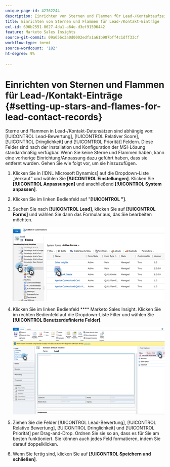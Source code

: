 ```yaml
---
unique-page-id: 42762244
description: Einrichten von Sternen und Flammen für Lead-/Kontaktaufzeichnungen - Marketo-Dokumente - Produktdokumentation
title: Einrichten von Sternen und Flammen für Lead-/Kontakt-Einträge
exl-id: 696b2551-0627-4da1-a64e-d3ef91596442
feature: Marketo Sales Insights
source-git-commit: 09a656c3a0d0002edfa1a61b987bff4c1dff33cf
workflow-type: tm+mt
source-wordcount: '182'
ht-degree: 9%

---
```


# Einrichten von Sternen und Flammen für Lead-/Kontakt-Einträge {#setting-up-stars-and-flames-for-lead-contact-records}

Sterne und Flammen in Lead-/Kontakt-Datensätzen sind abhängig von: [!UICONTROL Lead-Bewertung], [!UICONTROL Relativer Score], [!UICONTROL Dringlichkeit] und [!UICONTROL Priorität] Feldern. Diese Felder sind nach der Installation und Konfiguration der MSI-Lösung standardmäßig verfügbar. Wenn Sie keine Sterne und Flammen haben, kann eine vorherige Einrichtung/Anpassung dazu geführt haben, dass sie entfernt wurden. Gehen Sie wie folgt vor, um sie hinzuzufügen.

1. Klicken Sie in [!DNL Microsoft Dynamics] auf die Dropdown-Liste „Verkauf“ und wählen Sie **[!UICONTROL Einstellungen]**. Klicken Sie **[!UICONTROL Anpassungen]** und anschließend **[!UICONTROL System anpassen]**.

1. Klicken Sie im linken Bedienfeld auf &quot;**[!UICONTROL &quot;]**.

1. Suchen Sie nach **[!UICONTROL Lead]**, klicken Sie auf **[!UICONTROL Forms]** und wählen Sie dann das Formular aus, das Sie bearbeiten möchten.

   ![](assets/setting-up-stars-and-flames-for-lead-contact-records-1.png)

1. Klicken Sie im linken Bedienfeld **** Marketo Sales Insight. Klicken Sie im rechten Bedienfeld auf die Dropdown-Liste Filter und wählen Sie **[!UICONTROL Benutzerdefinierte Felder]**.

   ![](assets/setting-up-stars-and-flames-for-lead-contact-records-2.png)

1. Ziehen Sie die Felder [!UICONTROL Lead-Bewertung], [!UICONTROL Relative Bewertung], [!UICONTROL Dringlichkeit] und [!UICONTROL Priorität] per Drag-and-Drop. Ordnen Sie sie so an, dass es für Sie am besten funktioniert. Sie können auch jedes Feld formatieren, indem Sie darauf doppelklicken.

1. Wenn Sie fertig sind, klicken Sie auf **[!UICONTROL Speichern und schließen]**.
